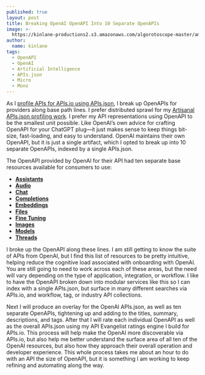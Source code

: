 ```yaml
---
published: true
layout: post
title: Breaking OpenAI OpenAPI Into 10 Separate OpenAPIs
image: >-
  https://kinlane-productions2.s3.amazonaws.com/algorotoscope-master/america-immigration_dumping-ground-containers-white.jpg
author:
  name: kinlane
tags:
  - OpenAPI
  - OpenAI
  - Artificial Intelligence
  - APIs.json
  - Micro
  - Mono
---
```

As I [profile APIs for APIs.io using APIs.json](https://github.com/apis-json/artisanal/blob/main/apis/openai/apis.yml), I break up OpenAPIs for providers along base path lines. I prefer distributed sprawl for my [Artisanal APIs.json profiling work](https://github.com/apis-json/artisanal/tree/main). I prefer my API representations using OpenAPI to be the smallest unit possible. Like OpenAI’s own advice for crafting OpenAPI for your ChatGPT plug—it just makes sense to keep things bit-size, fast-loading, and easy to understand. OpenAI maintains their own OpenAPI, but it is just a single artifact, which I opted to break up into 10 separate OpenAPIs, indexed by a single APIs.json.

The OpenAPI provided by OpenAI for their API had ten separate base resources available for consumers to use:

- [**Assistants**](https://github.com/apis-json/artisanal/blob/main/apis/openai/properties/assistants-openapi-original.yml)
- [**Audio**](https://github.com/apis-json/artisanal/blob/main/apis/openai/properties/audio-openapi-original.yml)
- [**Chat**](https://github.com/apis-json/artisanal/blob/main/apis/openai/properties/chat-openapi-original.yml)
- [**Completions**](https://github.com/apis-json/artisanal/blob/main/apis/openai/properties/completions-openapi-original.yml)
- [**Embeddings**](https://github.com/apis-json/artisanal/blob/main/apis/openai/properties/embeddings-openapi-original.yml)
- [**Files**](https://github.com/apis-json/artisanal/blob/main/apis/openai/properties/files-openapi-original.yml)
- [**Fine Tuning**](https://github.com/apis-json/artisanal/blob/main/apis/openai/properties/fine-tuning-openapi-original.yml)
- [**Images**](https://github.com/apis-json/artisanal/blob/main/apis/openai/properties/images-openapi-original.yml)
- [**Models**](https://github.com/apis-json/artisanal/blob/main/apis/openai/properties/models-openapi-original.yml)
- [**Threads**](https://github.com/apis-json/artisanal/blob/main/apis/openai/properties/threads-openapi-original.yml)

I broke up the OpenAPI along these lines. I am still getting to know the suite of APIs from OpenAI, but I find this list of resources to be pretty intuitive, helping reduce the cognitive load associated with onboarding with OpenAI. You are still going to need to work across each of these areas, but the need will vary depending on the type of application, integration, or workflow. I like to have the OpenAPI broken down into modular services like this so I can index with a single APIs.json, but surface in many different searches via APIs.io, and workflow, tag, or industry API collections.

Next I will produce an overlay for the OpenAI APIs.json, as well as ten separate OpenAPIs, tightening up and adding to the titles, summary, descriptions, and tags. After that I will rate each individual OpenAPI as well as the overall APIs.json using my API Evangelist ratings engine I build for APIs.io. This process will help make the OpenAI more discoverable via APIs.io, but also help me better understand the surface area of all ten of the OpenAI resources, but also how they approach their overall operation and developer experience. This whole process takes me about an hour to do with an API the size of OpenAPI, but it is something I am working to keep refining and automating along the way.